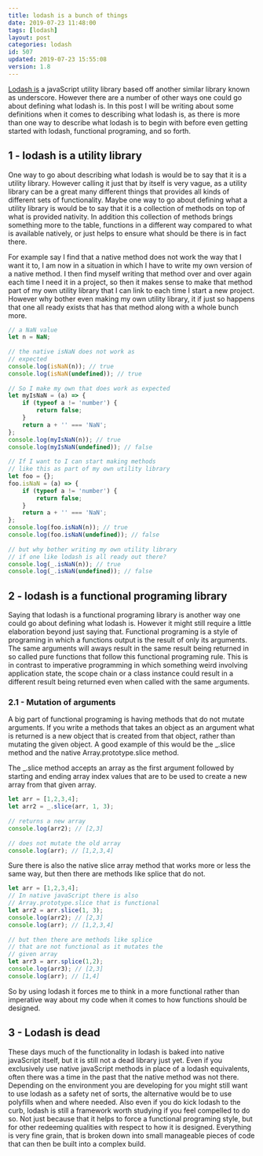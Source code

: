 ```yaml
---
title: lodash is a bunch of things
date: 2019-07-23 11:48:00
tags: [lodash]
layout: post
categories: lodash
id: 507
updated: 2019-07-23 15:55:08
version: 1.8
---
```


[Lodash is](https://lodash.com/docs/4.17.14) a javaScript utility library based off another similar library known as underscore. However there are a number of other ways one could go about defining what lodash is. In this post I will be writing about some definitions when it comes to describing what lodash is, as there is more than one way to describe what lodash is to begin with before even getting started with lodash, functional programing, and so forth.

<!-- more -->

## 1 - lodash is a utility library

One way to go about describing what lodash is would be to say that it is a utility library. However calling it just that by itself is very vague, as a utility library can be a great many different things that provides all kinds of different sets of functionality.
Maybe one way to go about defining what a utility library is would be to say that it is a collection of methods on top of what is provided nativity. In addition this collection of methods brings something more to the table, functions in a different way compared to what is available natively, or just helps to ensure what should be there is in fact there.

For example say I find that a native method does not work the way that I want it to, I am now in a situation in which I have to write my own version of a native method. I then find myself writing that method over and over again each time I need it in a project, so then it makes sense to make that method part of my own utility library that I can link to each time I start a new project. However why bother even making my own utility library, it if just so happens that one all ready exists that has that method along with a whole bunch more.

```js
// a NaN value
let n = NaN;
 
// the native isNaN does not work as
// expected
console.log(isNaN(n)); // true
console.log(isNaN(undefined)); // true
 
// So I make my own that does work as expected
let myIsNaN = (a) => {
    if (typeof a != 'number') {
        return false;
    }
    return a + '' === 'NaN';
};
console.log(myIsNaN(n)); // true
console.log(myIsNaN(undefined)); // false
 
// If I want to I can start making methods
// like this as part of my own utility library
let foo = {};
foo.isNaN = (a) => {
    if (typeof a != 'number') {
        return false;
    }
    return a + '' === 'NaN';
};
console.log(foo.isNaN(n)); // true
console.log(foo.isNaN(undefined)); // false
 
// but why bother writing my own utility library
// if one like lodash is all ready out there?
console.log(_.isNaN(n)); // true
console.log(_.isNaN(undefined)); // false
```

## 2 - lodash is a functional programing library

Saying that lodash is a functional programing library is another way one could go about defining what lodash is. However it might still require a little elaboration beyond just saying that. Functional programing is a style of programing in which a functions output is the result of only its arguments. The same arguments will aways result in the same result being returned in so called pure functions that follow this functional programing rule. This is in contrast to imperative programming in which something weird involving application state, the scope chain or a class instance could result in a different result being returned even when called with the same arguments.

### 2.1 - Mutation of arguments

A big part of functional programing is having methods that do not mutate arguments. If you write a methods that takes an object as an argument what is returned is a new object that is created from that object, rather than mutating the given object. A good example of this would be the \_.slice method and the native Array.prototype.slice method.

The \_.slice method accepts an array as the first argument followed by starting and ending array index values that are to be used to create a new array from that given array.

```js
let arr = [1,2,3,4];
let arr2 = _.slice(arr, 1, 3);
 
// returns a new array
console.log(arr2); // [2,3]
 
// does not mutate the old array
console.log(arr); // [1,2,3,4]
```

Sure there is also the native slice array method that works more or less the same way, but then there are methods like splice that do not.

```js
let arr = [1,2,3,4];
// In native javaScript there is also
// Array.prototype.slice that is functional
let arr2 = arr.slice(1, 3);
console.log(arr2); // [2,3]
console.log(arr); // [1,2,3,4]
 
// but then there are methods like splice
// that are not functional as it mutates the
// given array
let arr3 = arr.splice(1,2);
console.log(arr3); // [2,3]
console.log(arr); // [1,4]
```

So by using lodash it forces me to think in a more functional rather than imperative way about my code when it comes to how functions should be designed.

## 3 - Lodash is dead

These days much of the functionality in lodash is baked into native javaScript itself, but it is still not a dead library just yet. Even if you exclusively use native javaScript methods in place of a lodash equivalents, often there was a time in the past that the native method was not there. Depending on the environment you are developing for you might still want to use lodash as a safety net of sorts, the alternative would be to use polyfills when and where needed. Also even if you do kick lodash to the curb, lodash is still a framework worth studying if you feel compelled to do so. Not just because that it helps to force a functional programing style, but for other redeeming qualities with respect to how it is designed. Everything is very fine grain, that is broken down into small manageable pieces of code that can then be built into a complex build.